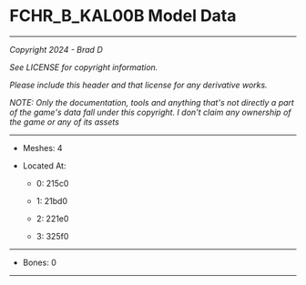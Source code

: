 # FCHR_B_KAL00B Model Data

---

*Copyright 2024 - Brad D*

*See LICENSE for copyright information.*

*Please include this header and that license for any derivative works.*

*NOTE: Only the documentation, tools and anything that's not directly a part of the game's data fall under this copyright. I don't claim any ownership of the game or any of its assets*

---

* Meshes: 4

* Located At:

  * 0: 215c0

  * 1: 21bd0

  * 2: 221e0

  * 3: 325f0

---

* Bones: 0

---

